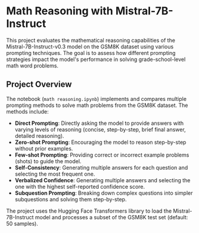 # Math Reasoning with Mistral-7B-Instruct

This project evaluates the mathematical reasoning capabilities of the Mistral-7B-Instruct-v0.3 model on the GSM8K dataset using various prompting techniques. The goal is to assess how different prompting strategies impact the model's performance in solving grade-school-level math word problems.

## Project Overview

The notebook (`math reasoning.ipynb`) implements and compares multiple prompting methods to solve math problems from the GSM8K dataset. The methods include:

- **Direct Prompting**: Directly asking the model to provide answers with varying levels of reasoning (concise, step-by-step, brief final answer, detailed reasoning).
- **Zero-shot Prompting**: Encouraging the model to reason step-by-step without prior examples.
- **Few-shot Prompting**: Providing correct or incorrect example problems (shots) to guide the model.
- **Self-Consistency**: Generating multiple answers for each question and selecting the most frequent one.
- **Verbalized Confidence**: Generating multiple answers and selecting the one with the highest self-reported confidence score.
- **Subquestion Prompting**: Breaking down complex questions into simpler subquestions and solving them step-by-step.

The project uses the Hugging Face Transformers library to load the Mistral-7B-Instruct model and processes a subset of the GSM8K test set (default: 50 samples).
